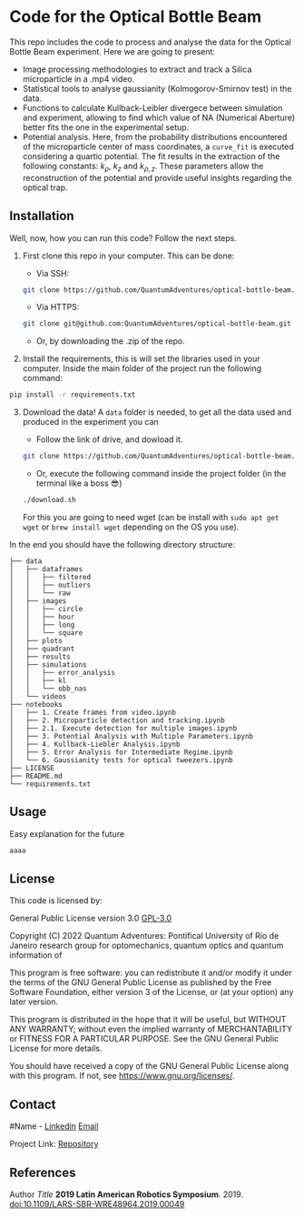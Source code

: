 # Code for the Optical Bottle Beam

This repo includes the code to process and analyse the data for the Optical Bottle Beam experiment. Here we are going to present:


* Image processing methodologies to extract and track a Silica microparticle in a .mp4 video.
* Statistical tools to analyse gaussianity (Kolmogorov-Smirnov test) in the data.
* Functions to calculate Kullback-Leibler divergece between simulation and experiment, allowing to find which value of NA (Numerical Aberture) better fits the one in the experimental setup.
* Potential analysis. Here, from the probability distributions encountered of the microparticle center of mass coordinates, a `curve_fit` is executed considering a quartic potential. The fit results in the extraction of the following constants: $k_\rho$, $k_z$ and $k_{\rho,z}$. These parameters allow the reconstruction of the potential and provide useful insights regarding the optical trap.

## Installation

Well, now, how you can run this code? Follow the next steps.

1. First clone this repo in your computer. This can be done:
    * Via SSH:

    ```bash
    git clone https://github.com/QuantumAdventures/optical-bottle-beam.git
    ```

    * Via HTTPS:

    ```bash
    git clone git@github.com:QuantumAdventures/optical-bottle-beam.git
    ```

    * Or, by downloading the .zip of the repo.

2. Install the requirements, this is will set the libraries used in your computer. Inside the main folder of the project run the following command:

```bash
pip install -r requirements.txt
```

3. Download the data! A `data` folder is needed, to get all the data used and produced in the experiment you can

    * Follow the link of drive, and dowload it.

    ```bash
    git clone https://github.com/QuantumAdventures/optical-bottle-beam.git
    ```

    * Or, execute the following command inside the project folder (in the terminal like a boss :sunglasses:)

    ```bash
    ./download.sh
    ```

    For this you are going to need wget (can be install with `sudo apt get wget` or `brew install wget` depending on the OS you use).
    
In the end you should have the following directory structure:


    ├── data
    │   ├── dataframes
    │   │   ├── filtered
    │   │   ├── outliers
    │   │   └── raw
    │   ├── images
    │   │   ├── circle
    │   │   ├── hour
    │   │   ├── long
    │   │   └── square
    │   ├── plots
    │   ├── quadrant
    │   ├── results
    │   ├── simulations
    │   │   ├── error_analysis
    │   │   ├── kl
    │   │   └── obb_nas
    │   └── videos
    ├── notebooks
    │   ├── 1. Create frames from video.ipynb
    │   ├── 2. Microparticle detection and tracking.ipynb
    │   ├── 2.1. Execute detection for multiple images.ipynb
    │   ├── 3. Potential Analysis with Multiple Parameters.ipynb
    │   ├── 4. Kullback-Liebler Analysis.ipynb
    │   ├── 5. Error Analysis for Intermediate Regime.ipynb
    │   └── 6. Gaussianity tests for optical tweezers.ipynb
    ├── LICENSE
    ├── README.md
    └── requirements.txt

## Usage

Easy explanation for the future

```python
aaaa
```

## License

This code is licensed by:

General Public License version 3.0 [GPL-3.0](https://choosealicense.com/licenses/gpl-3.0/)


Copyright (C) 2022  Quantum Adventures: Pontifical University of Rio de Janeiro
research group for optomechanics, quantum optics and quantum information of 

This program is free software: you can redistribute it and/or modify
it under the terms of the GNU General Public License as published by
the Free Software Foundation, either version 3 of the License, or
(at your option) any later version.

This program is distributed in the hope that it will be useful,
but WITHOUT ANY WARRANTY; without even the implied warranty of
MERCHANTABILITY or FITNESS FOR A PARTICULAR PURPOSE.  See the
GNU General Public License for more details.

You should have received a copy of the GNU General Public License
along with this program.  If not, see <https://www.gnu.org/licenses/>.

## Contact

#Name - [Linkedin](https://www.linkedin.com/in) [Email](email)

Project Link: [Repository](https://github.com)

## References

Author *Title* **2019 Latin American Robotics Symposium**. 2019.
[doi:10.1109/LARS-SBR-WRE48964.2019.00049](doi:10.1109/LARS-SBR-WRE48964.2019.00049)